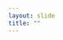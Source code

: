 ```yaml
---
layout: slide
title: ""
---
```


<section data-background-image="assets/images/Slide19.png" data-background-size="70%" data-background-position="center"/>